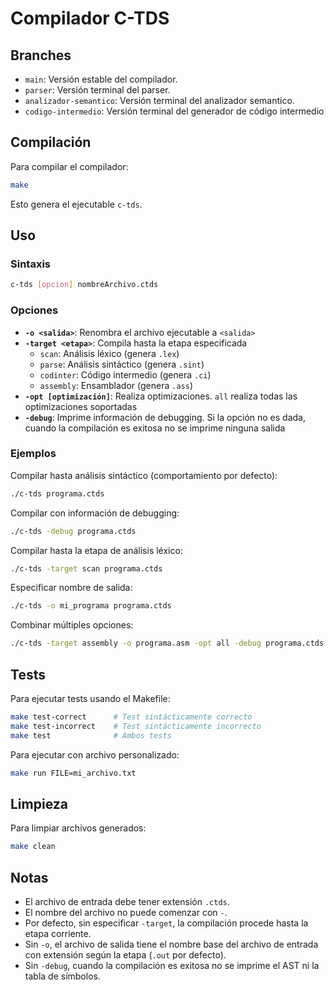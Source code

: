# Compilador C-TDS

## Branches

- `main`: Versión estable del compilador.
- `parser`: Versión terminal del parser.
- `analizador-semantico`: Versión terminal del analizador semantico.
- `codigo-intermedio`: Versión terminal del generador de código intermedio

## Compilación

Para compilar el compilador:
```bash
make
```

Esto genera el ejecutable `c-tds`.

## Uso

### Sintaxis
```bash
c-tds [opcion] nombreArchivo.ctds
```

### Opciones

- **`-o <salida>`**: Renombra el archivo ejecutable a `<salida>`
- **`-target <etapa>`**: Compila hasta la etapa especificada
  - `scan`: Análisis léxico (genera `.lex`)
  - `parse`: Análisis sintáctico (genera `.sint`)
  - `codinter`: Código intermedio (genera `.ci`)
  - `assembly`: Ensamblador (genera `.ass`)
- **`-opt [optimización]`**: Realiza optimizaciones. `all` realiza todas las optimizaciones soportadas
- **`-debug`**: Imprime información de debugging. Si la opción no es dada, cuando la compilación es exitosa no se imprime ninguna salida

### Ejemplos

Compilar hasta análisis sintáctico (comportamiento por defecto):
```bash
./c-tds programa.ctds
```

Compilar con información de debugging:
```bash
./c-tds -debug programa.ctds
```

Compilar hasta la etapa de análisis léxico:
```bash
./c-tds -target scan programa.ctds
```

Especificar nombre de salida:
```bash
./c-tds -o mi_programa programa.ctds
```

Combinar múltiples opciones:
```bash
./c-tds -target assembly -o programa.asm -opt all -debug programa.ctds
```

## Tests

Para ejecutar tests usando el Makefile:
```bash
make test-correct      # Test sintácticamente correcto
make test-incorrect    # Test sintácticamente incorrecto
make test              # Ambos tests
```

Para ejecutar con archivo personalizado:
```bash
make run FILE=mi_archivo.txt
```

## Limpieza

Para limpiar archivos generados:
```bash
make clean
```

## Notas

- El archivo de entrada debe tener extensión `.ctds`.
- El nombre del archivo no puede comenzar con `-`.
- Por defecto, sin especificar `-target`, la compilación procede hasta la etapa corriente.
- Sin `-o`, el archivo de salida tiene el nombre base del archivo de entrada con extensión según la etapa (`.out` por defecto).
- Sin `-debug`, cuando la compilación es exitosa no se imprime el AST ni la tabla de símbolos.